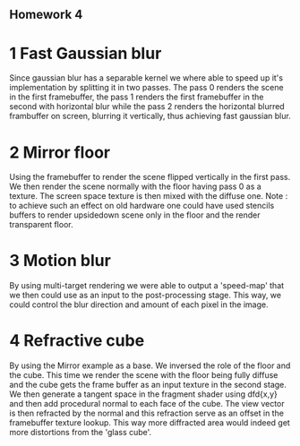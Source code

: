 ## Homework 4

# 1 Fast Gaussian blur

Since gaussian blur has a separable kernel we where able to speed up it's implementation by splitting it in two passes.
The pass 0 renders the scene in the first framebuffer, the pass 1 renders the first framebuffer in the second with horizontal blur while the pass 2
renders the horizontal blurred frambuffer on screen, blurring it vertically, thus achieving fast gaussian blur.

# 2 Mirror floor

Using the framebuffer to render the scene flipped vertically in the first pass. We then render the scene normally with the floor having pass 0 as a texture.
The screen space texture is then mixed with the diffuse one. Note : to achieve such an effect on old hardware one could have used stencils buffers to render upsidedown
scene only in the floor and the render transparent floor.

# 3 Motion blur

By using multi-target rendering we were able to output a 'speed-map' that we then could use as an input to the post-processing stage. This way, we could control the
blur direction and amount of each pixel in the image.

# 4 Refractive cube

By using the Mirror example as a base. We inversed the role of the floor and the cube. This time we render the scene with the floor being fully diffuse and the cube gets the
frame buffer as an input texture in the second stage. We then generate a tangent space in the fragment shader using dfd{x,y} and then add procedural normal to each face of the
cube. The view vector is then refracted by the normal and this refraction serve as an offset in the framebuffer texture lookup. This way more diffracted area would indeed 
get more distortions from the 'glass cube'. 
